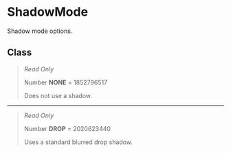 # ShadowMode
Shadow mode options.

## Class
> *Read Only* 
> 
> Number **NONE** = 1852796517
> 
> Does not use a shadow.
*** 
> *Read Only* 
> 
> Number **DROP** = 2020623440
> 
> Uses a standard blurred drop shadow.


